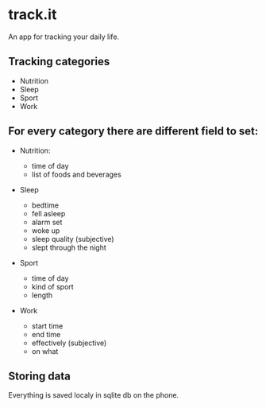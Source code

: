 # track.it

An app for tracking your daily life.

## Tracking categories

* Nutrition
* Sleep
* Sport
* Work 

## For every category there are different field to set:

* Nutrition:
  * time of day
  * list of foods and beverages

* Sleep
  * bedtime
  * fell asleep
  * alarm set
  * woke up
  * sleep quality (subjective)
  * slept through the night

* Sport
  * time of day
  * kind of sport
  * length

* Work
  * start time
  * end time
  * effectively (subjective)
  * on what

## Storing data
Everything is saved localy in sqlite db on the phone.
